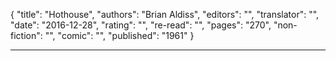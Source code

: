 {
"title": "Hothouse",
"authors": "Brian Aldiss",
"editors": "",
"translator": "",
"date": "2016-12-28",
"rating": "",
"re-read": "",
"pages": "270",
"non-fiction": "",
"comic": "",
"published": "1961"
}

---

